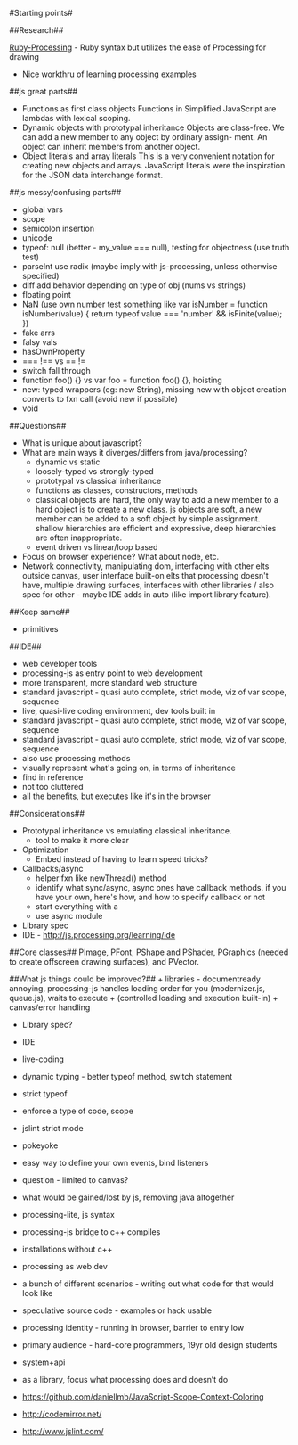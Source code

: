#Starting points#


##Research##

[Ruby-Processing](https://github.com/jashkenas/ruby-processing) - Ruby syntax but utilizes the ease of Processing for drawing

+ Nice workthru of learning processing examples


##js great parts##
+ Functions as first class objects
	Functions in Simplified JavaScript are lambdas with lexical scoping.
+ Dynamic objects with prototypal inheritance
	Objects are class-free. We can add a new member to any object by ordinary assign- ment. An object can inherit members from another object.
+ Object literals and array literals
	This is a very convenient notation for creating new objects and arrays. JavaScript literals were the inspiration for the JSON data interchange format.


##js messy/confusing parts##

+ global vars
+ scope
+ semicolon insertion
+ unicode
+ typeof: null (better - my_value === null), testing for objectness (use truth test)
+ parseInt use radix (maybe imply with js-processing, unless otherwise specified)
+ diff add behavior depending on type of obj (nums vs strings)
+ floating point
+ NaN (use own number test something like 
		var isNumber = function isNumber(value) { return typeof value === 'number' &&
      isFinite(value);
    })
+ fake arrs
+ falsy vals
+ hasOwnProperty
+ === !== vs == !=
+ switch fall through
+ function foo() {} vs var foo = function foo() {}, hoisting
+ new: typed wrappers (eg: new String), missing new with object creation converts to fxn call (avoid new if possible)
+ void


##Questions##

+ What is unique about javascript?
+ What are main ways it diverges/differs from java/processing?
	+ dynamic vs static
	+ loosely-typed vs strongly-typed
	+ prototypal vs classical inheritance
	+ functions as classes, constructors, methods
	+ classical objects are hard, the only way to add a new member to a hard object is to create a new class. js objects are soft, a new member can be added to a soft object by simple assignment. shallow hierarchies are efficient and expressive, deep hierarchies are often inappropriate.
	+ event driven vs linear/loop based
+ Focus on browser experience? What about node, etc.
+ Network connectivity, manipulating dom, interfacing with other elts outside canvas, user interface built-on elts that processing doesn't have, multiple drawing surfaces, interfaces with other libraries / also spec for other - maybe IDE adds in auto (like import library feature).


##Keep same##
+ primitives


##IDE##
+ web developer tools
+ processing-js as entry point to web development
+ more transparent, more standard web structure
+ standard javascript - quasi auto complete, strict mode, viz of var scope, sequence
+ live, quasi-live coding environment, dev tools built in
+ standard javascript - quasi auto complete, strict mode, viz of var scope, sequence
+ standard javascript - quasi auto complete, strict mode, viz of var scope, sequence
+ also use processing methods
+ visually represent what's going on, in terms of inheritance
+ find in reference
+ not too cluttered
+ all the benefits, but executes like it's in the browser


##Considerations##

+ Prototypal inheritance vs emulating classical inheritance.
	+  tool to make it more clear
+ Optimization
	+  Embed instead of having to learn speed tricks?
+ Callbacks/async
	+ helper fxn like newThread() method
	+ identify what sync/async, async ones have callback methods. if you have your own, here's how, and how to specify callback or not
	+ start everything with a
	+ use async module
+ Library spec
+ IDE - http://js.processing.org/learning/ide


##Core classes##
PImage, PFont, PShape and PShader, PGraphics (needed to create offscreen drawing surfaces), and PVector.


##What js things could be improved?##
	+ libraries - documentready annoying, processing-js handles loading order for you (modernizer.js, queue.js), waits to execute
	+ (controlled loading and execution built-in)
	+ canvas/error handling
+ Library spec?
+ IDE
+ live-coding
+ dynamic typing - better typeof method, switch statement
+ strict typeof
+ enforce a type of code, scope
+ jslint strict mode
+ pokeyoke
+ easy way to define your own events, bind listeners



+ question - limited to canvas?

+ what would be gained/lost by js, removing java altogether
+ processing-lite, js syntax
+ processing-js bridge to c++ compiles
+ installations without c++
+ processing as web dev

+ a bunch of different scenarios - writing out what code for that would look like
+ speculative source code - examples or hack usable

+ processing identity - running in browser, barrier to entry low
+ primary audience - hard-core programmers, 19yr old design students

+ system+api
+ as a library, focus what processing does and doesn’t do


+ https://github.com/daniellmb/JavaScript-Scope-Context-Coloring
+ http://codemirror.net/
+ http://www.jslint.com/
